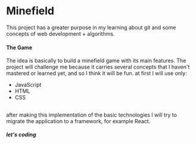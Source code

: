 # Minefield


This project has a greater purpose in my learning about git and some concepts of web development + algorithms.

#### The Game
The idea is basically to build a minefield game with its main features. The project will challenge me because it carries several concepts that I haven't mastered or learned yet, and so I think it will be fun. at first I will use only:

  - JavaScript
  - HTML
  - CSS
 ##

after making this implementation of the basic technologies I will try to migrate the application to a framework, for example React.

##### **let's coding**